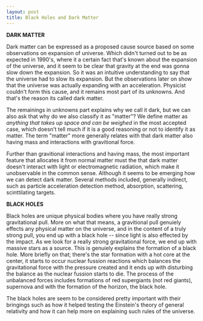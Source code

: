 ```yaml
---
layout: post
title: Black Holes and Dark Matter
---
```


__DARK MATTER__

Dark matter can be expressed as a proposed cause source based on some observations on expansion of universe. Which didn't turned out to be as expected in 1990's, where it a certain fact that's known about the expansion of the universe, and it seem to be clear that gravity at the end was gonna slow down the expansion. So it was an intuitive understanding to say that the universe had to slow its expansion. But the observations later on show that the universe was actually expanding with an acceleration. Physicist couldn't form this cause, and it remains most part of its unknowns. And that's the reason its called dark matter.

The remainings in unknowns part explains why we call it dark, but we can also ask that why do we also classify it as "matter"? We define matter as *anything that takes up space and can be weighed* in the most accepted case, which doesn't tell much if it is a good reasoning or not to identify it as matter. The term "matter" more generally relates with that dark matter also having mass and interactions with gravitional force.

Further than gravitional interactions and having mass, the most important feature that allocates it from normal matter must the that dark matter doesn't interact with light or electromagnetic radiation, which make it unobservable in the common sense. Although it seems to be emerging how we can detect dark matter. Several methods included, generally indirect, such as particle acceleration detection method, absorption, scattering, scinttilating targets. 

__BLACK HOLES__

Black holes are unique physical bodies where you have really strong gravitational pull. More on what that means, a gravitional pull genuiely effects any physical matter on the universe, and in the content of a truly strong pull, you end up with a black hole -- since light is also effected by the impact. As we look for a really strong gravitational force, we end up with massive stars as a source. This is genuiely explains the formation of a black hole. More briefly on that; there's the star formation with a hot core at the center, it starts to occur nuclear fussion reactions which balances the gravitational force with the pressure created and it ends up with disturbing the balance as the nuclear fussion starts to die. The process of the unbalanced forces includes formations of red supergiants (not red giants), supernova and with the formation of the horizon, the black hole.

The black holes are seem to be considered pretty important with their bringings such as how it helped testing the Einstein's theory of general relativity and how it can help more on explaining such rules of the universe.
